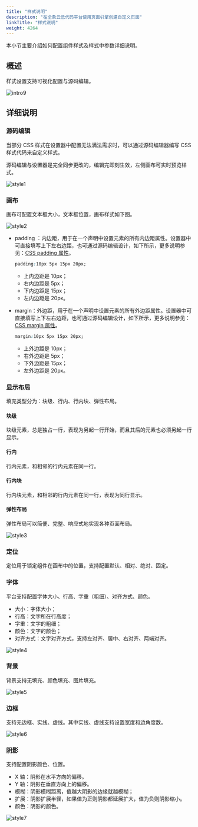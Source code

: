 ```yaml
---
title: "样式说明"
description: "在全象云低代码平台使用页面引擎创建自定义页面"
linkTitle: "样式说明"
weight: 4264
---
```


本小节主要介绍如何配置组件样式及样式中参数详细说明。

## 概述

样式设置支持可视化配置与源码编辑。

![intro9](/images/manual/custom/page_design/intro9.png)

## 详细说明

### 源码编辑

当部分 CSS 样式在设置器中配置无法满法需求时，可以通过源码编辑器编写 CSS 样式代码来自定义样式。

源码编辑与设置器是完全同步更改的，编辑完即刻生效，左侧画布可实时预览样式。

![style1](/images/manual/custom/page_design/style1.png)

### 画布

画布可配置文本框大小，文本框位置，画布样式如下图。

![style2](/images/manual/custom/page_design/style2.png)

- padding ：内边距，用于在一个声明中设置元素的所有内边距属性。设置器中可直接填写上下左右边距，也可通过源码编辑设计，如下所示，更多说明参见：[CSS padding 属性](https://www.w3school.com.cn/cssref/pr_padding.asp)。

  ```css
  padding:10px 5px 15px 20px;
  ```

  - 上内边距是 10px；
  - 右内边距是 5px；
  - 下内边距是 15px；
  - 左内边距是 20px。

- margin：外边距，用于在一个声明中设置元素的所有外边距属性。设置器中可直接填写上下左右边距，也可通过源码编辑设计，如下所示，更多说明参见：[CSS margin 属性](https://www.w3school.com.cn/cssref/pr_margin.asp)。

  ```css
  margin:10px 5px 15px 20px;
  ```

  - 上外边距是 10px；
  - 右外边距是 5px；
  - 下外边距是 15px；
  - 左外边距是 20px。

### 显示布局

填充类型分为：块级、行内、行内块、弹性布局。

#### 块级

块级元素，总是独占一行，表现为另起一行开始，而且其后的元素也必须另起一行显示。

#### 行内

行内元素，和相邻的行内元素在同一行。

#### 行内块

行内块元素，和相邻的行内元素在同一行，表现为同行显示。

#### 弹性布局

弹性布局可以简便、完整、响应式地实现各种页面布局。

![style3](/images/manual/custom/page_design/style3.png)

### 定位

定位用于锁定组件在画布中的位置，支持配置默认、相对、绝对、固定。

### 字体

平台支持配置字体大小、行高、字重（粗细）、对齐方式、颜色。

- 大小：字体大小；
- 行高：文字所在行高度；
- 字重：文字的粗细；
- 颜色：文字的颜色；
- 对齐方式：文字对齐方式，支持左对齐、居中、右对齐、两端对齐。

![style4](/images/manual/custom/page_design/style4.png)

### 背景

背景支持无填充、颜色填充、图片填充。

![style5](/images/manual/custom/page_design/style5.png)

### 边框

支持无边框、实线、虚线。其中实线、虚线支持设置宽度和边角度数。

![style6](/images/manual/custom/page_design/style6.png)

### 阴影

支持配置阴影颜色、位置。

- X 轴：阴影在水平方向的偏移。
- Y 轴：阴影在垂直方向上的偏移。
- 模糊：阴影模糊距离，值越大阴影的边缘就越模糊；
- 扩展：阴影扩展半径，如果值为正则阴影都延展扩大，值为负则阴影缩小。
- 颜色：阴影的颜色。

![style7](/images/manual/custom/page_design/style7.png)

